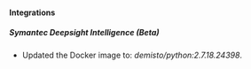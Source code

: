 #### Integrations
##### Symantec Deepsight Intelligence (Beta)
- Updated the Docker image to: *demisto/python:2.7.18.24398*.
